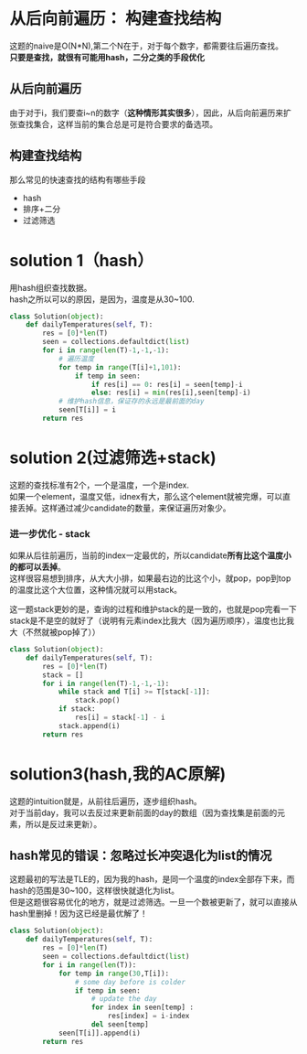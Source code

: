 # 从后向前遍历： 构建查找结构
这题的naive是O(N*N),第二个N在于，对于每个数字，都需要往后遍历查找。  
**只要是查找，就很有可能用hash，二分之类的手段优化**  
## 从后向前遍历
由于对于i，我们要查i~n的数字（**这种情形其实很多**），因此，从后向前遍历来扩张查找集合，这样当前的集合总是可是符合要求的备选项。
## 构建查找结构
那么常见的快速查找的结构有哪些手段
- hash
- 排序+二分
- 过滤筛选  

# solution 1（hash）
用hash组织查找数据。  
hash之所以可以的原因，是因为，温度是从30~100.
```py
class Solution(object):
    def dailyTemperatures(self, T):
        res = [0]*len(T)
        seen = collections.defaultdict(list)
        for i in range(len(T)-1,-1,-1):
            # 遍历温度
            for temp in range(T[i]+1,101):
                if temp in seen:
                    if res[i] == 0: res[i] = seen[temp]-i
                    else: res[i] = min(res[i],seen[temp]-i)
            # 维护hash信息，保证存的永远是最前面的day
            seen[T[i]] = i
        return res
```

# solution 2(过滤筛选+stack)
这题的查找标准有2个，一个是温度，一个是index.  
如果一个element，温度又低，idnex有大，那么这个element就被完爆，可以直接丢掉。这样通过减少candidate的数量，来保证遍历对象少。  

### 进一步优化 - stack
如果从后往前遍历，当前的index一定最优的，所以candidate**所有比这个温度小的都可以丢掉**。  
这样很容易想到排序，从大大小排，如果最右边的比这个小，就pop，pop到top的温度比这个大位置，这种情况就可以用stack。      

这一题stack更妙的是，查询的过程和维护stack的是一致的，也就是pop完看一下stack是不是空的就好了（说明有元素index比我大（因为遍历顺序），温度也比我大（不然就被pop掉了））
``` py
class Solution(object):
    def dailyTemperatures(self, T):
        res = [0]*len(T)
        stack = []
        for i in range(len(T)-1,-1,-1):
            while stack and T[i] >= T[stack[-1]]:
                stack.pop()
            if stack:
                res[i] = stack[-1] - i
            stack.append(i)
        return res
```

# solution3(hash,我的AC原解)
这题的intuition就是，从前往后遍历，逐步组织hash。  
对于当前day，我可以去反过来更新前面的day的数组（因为查找集是前面的元素，所以是反过来更新）。
##  hash常见的错误：忽略过长冲突退化为list的情况
这题最初的写法是TLE的，因为我的hash，是同一个温度的index全部存下来，而hash的范围是30~100，这样很快就退化为list。  
但是这题很容易优化的地方，就是过滤筛选。一旦一个数被更新了，就可以直接从hash里删掉！因为这已经是最优解了！
```py
class Solution(object):
    def dailyTemperatures(self, T):
        res = [0]*len(T)
        seen = collections.defaultdict(list)
        for i in range(len(T)):
            for temp in range(30,T[i]):
                # some day before is colder
                if temp in seen:
                    # update the day 
                    for index in seen[temp] :
                        res[index] = i-index
                    del seen[temp]
            seen[T[i]].append(i)
        return res
```